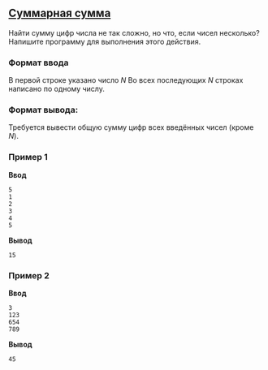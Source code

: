 ## [Суммарная сумма](../../../solutions/2.4/24_d.py)

Найти сумму цифр числа не так сложно, но что, если чисел несколько?
Напишите программу для выполнения этого действия.

### Формат ввода

В первой строке указано число $N$ Во всех последующих $N$ строках написано по одному числу.

### Формат вывода:

Требуется вывести общую сумму цифр всех введённых чисел (кроме $N$).

### Пример 1

__Ввод__
```plaintext
5
1
2
3
4
5
```

__Вывод__
```plaintext
15
```

### Пример 2

__Ввод__
```plaintext
3
123
654
789
```

__Вывод__
```plaintext
45
```